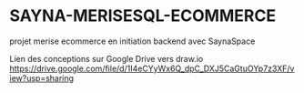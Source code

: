 # SAYNA-MERISESQL-ECOMMERCE
projet merise ecommerce en initiation backend avec SaynaSpace

Lien des conceptions sur Google Drive vers draw.io
https://drive.google.com/file/d/1I4eCYyWx6Q_dpC_DXJ5CaGtuOYp7z3XF/view?usp=sharing
